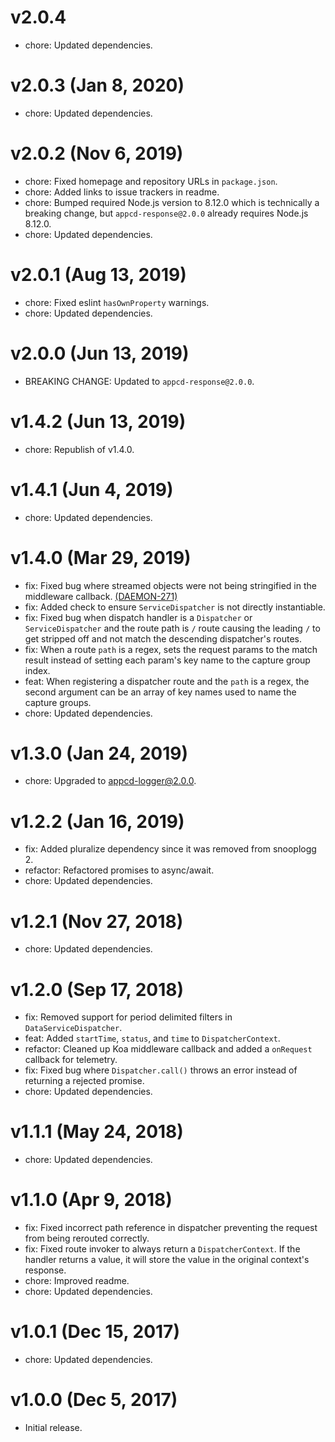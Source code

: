 # v2.0.4

 * chore: Updated dependencies.

# v2.0.3 (Jan 8, 2020)

 * chore: Updated dependencies.

# v2.0.2 (Nov 6, 2019)

 * chore: Fixed homepage and repository URLs in `package.json`.
 * chore: Added links to issue trackers in readme.
 * chore: Bumped required Node.js version to 8.12.0 which is technically a breaking change, but
   `appcd-response@2.0.0` already requires Node.js 8.12.0.
 * chore: Updated dependencies.

# v2.0.1 (Aug 13, 2019)

 * chore: Fixed eslint `hasOwnProperty` warnings.
 * chore: Updated dependencies.

# v2.0.0 (Jun 13, 2019)

 * BREAKING CHANGE: Updated to `appcd-response@2.0.0`.

# v1.4.2 (Jun 13, 2019)

 * chore: Republish of v1.4.0.

# v1.4.1 (Jun 4, 2019)

 * chore: Updated dependencies.

# v1.4.0 (Mar 29, 2019)

 * fix: Fixed bug where streamed objects were not being stringified in the middleware callback.
   [(DAEMON-271)](https://jira.appcelerator.org/browse/DAEMON-271)
 * fix: Added check to ensure `ServiceDispatcher` is not directly instantiable.
 * fix: Fixed bug when dispatch handler is a `Dispatcher` or `ServiceDispatcher` and the route path
   is `/` route causing the leading `/` to get stripped off and not match the descending
   dispatcher's routes.
 * fix: When a route `path` is a regex, sets the request params to the match result instead of
   setting each param's key name to the capture group index.
 * feat: When registering a dispatcher route and the `path` is a regex, the second argument can be
   an array of key names used to name the capture groups.
 * chore: Updated dependencies.

# v1.3.0 (Jan 24, 2019)

 * chore: Upgraded to appcd-logger@2.0.0.

# v1.2.2 (Jan 16, 2019)

 * fix: Added pluralize dependency since it was removed from snooplogg 2.
 * refactor: Refactored promises to async/await.
 * chore: Updated dependencies.

# v1.2.1 (Nov 27, 2018)

 * chore: Updated dependencies.

# v1.2.0 (Sep 17, 2018)

 * fix: Removed support for period delimited filters in `DataServiceDispatcher`.
 * feat: Added `startTime`, `status`, and `time` to `DispatcherContext`.
 * refactor: Cleaned up Koa middleware callback and added a `onRequest` callback for telemetry.
 * fix: Fixed bug where `Dispatcher.call()` throws an error instead of returning a rejected promise.
 * chore: Updated dependencies.

# v1.1.1 (May 24, 2018)

 * chore: Updated dependencies.

# v1.1.0 (Apr 9, 2018)

 * fix: Fixed incorrect path reference in dispatcher preventing the request from being rerouted
   correctly.
 * fix: Fixed route invoker to always return a `DispatcherContext`. If the handler returns a value,
   it will store the value in the original context's response.
 * chore: Improved readme.
 * chore: Updated dependencies.

# v1.0.1 (Dec 15, 2017)

 * chore: Updated dependencies.

# v1.0.0 (Dec 5, 2017)

 - Initial release.
